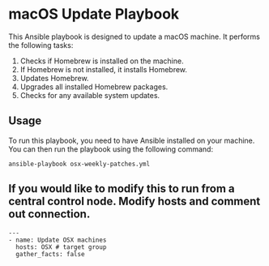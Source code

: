 # macOS Update Playbook

This Ansible playbook is designed to update a macOS machine. It performs the following tasks:

1. Checks if Homebrew is installed on the machine.
2. If Homebrew is not installed, it installs Homebrew.
3. Updates Homebrew.
4. Upgrades all installed Homebrew packages.
5. Checks for any available system updates.

## Usage

To run this playbook, you need to have Ansible installed on your machine. You can then run the playbook using the following command:

```ansible-playbook osx-weekly-patches.yml```

## If you would like to modify this to run from a central control node. Modify hosts and comment out connection. 

```
---
- name: Update OSX machines
  hosts: OSX # target group 
  gather_facts: false 

```